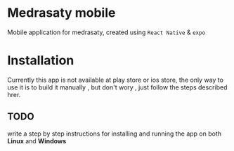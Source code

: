 # Medrasaty mobile
Mobile application for medrasaty, created using `React Native` & `expo`



# Installation
Currently this app is not available at play store or ios store, the only way to use it is to build it manually , but don't wory , just follow the steps described hrer.

## TODO
write a step by step instructions for installing and running the app on both **Linux** and **Windows**
